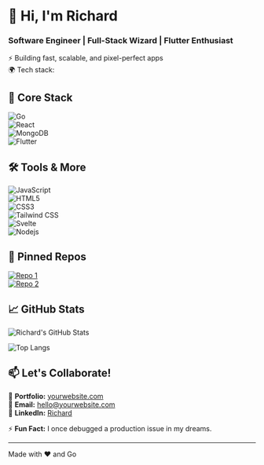 # 👋 Hi, I'm Richard 
### Software Engineer | Full-Stack Wizard | Flutter Enthusiast  
⚡ Building fast, scalable, and pixel-perfect apps  
🌍 Tech stack:  

## 🚀 Core Stack  
![Go](https://img.shields.io/badge/Go-00ADD8?style=for-the-badge&logo=go&logoColor=white)  
![React](https://img.shields.io/badge/React-20232A?style=for-the-badge&logo=react&logoColor=61DAFB)  
![MongoDB](https://img.shields.io/badge/MongoDB-47A248?style=for-the-badge&logo=mongodb&logoColor=white)  
![Flutter](https://img.shields.io/badge/Flutter-02569B?style=for-the-badge&logo=flutter&logoColor=white)  

## 🛠️ Tools & More  
![JavaScript](https://img.shields.io/badge/JavaScript-F7DF1E?style=for-the-badge&logo=javascript&logoColor=black)  
![HTML5](https://img.shields.io/badge/HTML5-E34F26?style=for-the-badge&logo=html5&logoColor=white)  
![CSS3](https://img.shields.io/badge/CSS3-1572B6?style=for-the-badge&logo=css3&logoColor=white)  
![Tailwind CSS](https://img.shields.io/badge/Tailwind_CSS-38B2AC?style=for-the-badge&logo=tailwind-css&logoColor=white)  
![Svelte](https://img.shields.io/badge/Svelte-FF3E00?style=for-the-badge&logo=svelte&logoColor=white)  
![Nodejs](https://img.shields.io/badge/Node.js-5FA04E?style=for-the-badge&logo=nodedotjs&logoColor=white) 

## 📌 Pinned Repos  
[![Repo 1](https://github-readme-stats.vercel.app/api/pin/?username=yourusername&repo=yourrepo1&theme=radical)](https://github.com/yourusername/repo1)  
[![Repo 2](https://github-readme-stats.vercel.app/api/pin/?username=yourusername&repo=yourrepo2&theme=radical)](https://github.com/yourusername/repo2)  

## 📈 GitHub Stats  
![Richard's GitHub Stats](https://github-readme-stats.vercel.app/api?username=urkiddennn&show_icons=true&theme=radical&hide_border=true)  

![Top Langs](https://github-readme-stats.vercel.app/api/top-langs/?username=urkiddennn&layout=compact&theme=radical&hide_border=true)  

## 📫 Let's Collaborate!  
🔗 **Portfolio:** [yourwebsite.com](https://yourwebsite.com)  
📧 **Email:** hello@yourwebsite.com  
💼 **LinkedIn:** [Richard](https://linkedin.com/in/yourusername)  

⚡ **Fun Fact:** I once debugged a production issue in my dreams.  

---

Made with ❤️ and Go
